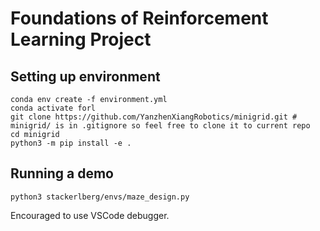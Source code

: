 # Foundations of Reinforcement Learning Project

## Setting up environment

```
conda env create -f environment.yml
conda activate forl
git clone https://github.com/YanzhenXiangRobotics/minigrid.git # minigrid/ is in .gitignore so feel free to clone it to current repo
cd minigrid
python3 -m pip install -e .
```
## Running a demo
```python3 stackerlberg/envs/maze_design.py```

Encouraged to use VSCode debugger.
